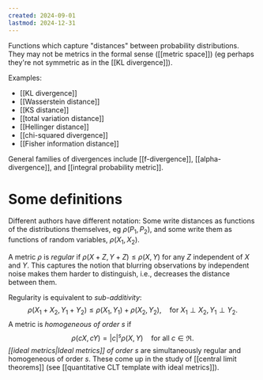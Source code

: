 ```yaml
---
created: 2024-09-01
lastmod: 2024-12-31
---
```


Functions which capture "distances" between probability distributions. They may not be metrics in the formal sense ([[metric space]]) (eg perhaps they're not symmetric as in the [[KL divergence]]). 

Examples: 
- [[KL divergence]]
- [[Wasserstein distance]]
- [[KS distance]]
- [[total variation distance]]
- [[Hellinger distance]]
- [[chi-squared divergence]]
- [[Fisher information distance]]

General families of divergences include [[f-divergence]], [[alpha-divergence]], and [[integral probability metric]]. 

# Some definitions

Different authors have different notation: Some write distances as functions of the distributions themselves, eg $\rho(P_1,P_2)$, and some write them as functions of random variables, $\rho(X_1,X_2)$. 

A metric $\rho$ is _regular_ if $\rho(X + Z, Y + Z)\leq \rho(X,Y)$ for any $Z$ independent of $X$ and $Y$. This captures the notion that blurring observations by independent noise makes them harder to distinguish, i.e., decreases the distance between them. 

Regularity is equivalent to _sub-additivity_: 
$$
\rho(X_1 + X_2, Y_1+ Y_2)\leq \rho(X_1,Y_1) + \rho(X_2,Y_2),\quad \text{for } X_1\perp X_2, Y_1\perp Y_2.
$$
A metric is _homogeneous of order_ $s$ if 
$$
\rho(cX,cY) = |c|^s \rho(X,Y)\quad \text{for all }c\in\Re.
$$
_[[ideal metrics|Ideal metrics]] of order_ $s$ are simultaneously regular and homogeneous of order $s$. These come up in the study of [[central limit theorems]] (see [[quantitative CLT template with ideal metrics]]). 